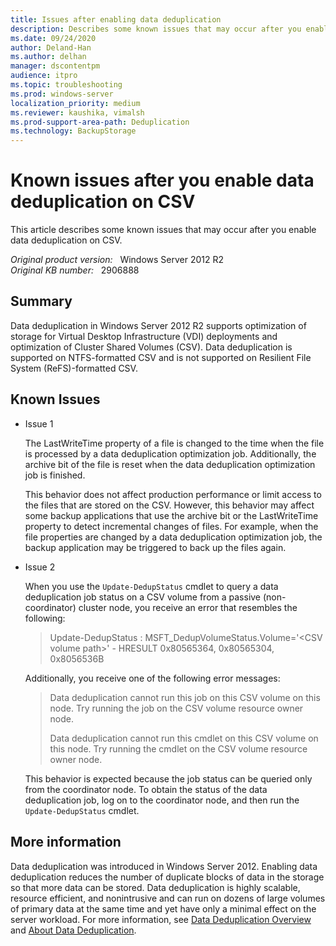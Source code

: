 ```yaml
---
title: Issues after enabling data deduplication
description: Describes some known issues that may occur after you enable data deduplication on Cluster Shared Volumes (CSV).
ms.date: 09/24/2020
author: Deland-Han 
ms.author: delhan
manager: dscontentpm
audience: itpro
ms.topic: troubleshooting
ms.prod: windows-server
localization_priority: medium
ms.reviewer: kaushika, vimalsh
ms.prod-support-area-path: Deduplication
ms.technology: BackupStorage
---
```

# Known issues after you enable data deduplication on CSV

This article describes some known issues that may occur after you enable data deduplication on CSV.

_Original product version:_ &nbsp; Windows Server 2012 R2  
_Original KB number:_ &nbsp; 2906888

## Summary

Data deduplication in Windows Server 2012 R2 supports optimization of storage for Virtual Desktop Infrastructure (VDI) deployments and optimization of Cluster Shared Volumes (CSV). Data deduplication is supported on NTFS-formatted CSV and is not supported on Resilient File System (ReFS)-formatted CSV.

## Known Issues

- Issue 1  

    The LastWriteTime  property of a file is changed to the time when the file is processed by a data deduplication optimization job. Additionally, the archive bit of the file is reset when the data deduplication optimization job is finished.

    This behavior does not affect production performance or limit access to the files that are stored on the CSV. However, this behavior may affect some backup applications that use the archive bit or the LastWriteTime property to detect incremental changes of files. For example, when the file properties are changed by a data deduplication optimization job, the backup application may be triggered to back up the files again.

- Issue 2

    When you use the `Update-DedupStatus` cmdlet to query a data deduplication job status on a CSV volume from a passive (non-coordinator) cluster node, you receive an error that resembles the following:

    > Update-DedupStatus : MSFT_DedupVolumeStatus.Volume='\<CSV volume path>' - HRESULT 0x80565364, 0x80565304, 0x8056536B

    Additionally, you receive one of the following error messages:

    > Data deduplication cannot run this job on this CSV volume on this node. Try running the job on the CSV volume resource owner node.
    >
    > Data deduplication cannot run this cmdlet on this CSV volume on this node. Try running the cmdlet on the CSV volume resource owner node.

    This behavior is expected because the job status can be queried only from the coordinator node. To obtain the status of the data deduplication job, log on to the coordinator node, and then run the `Update-DedupStatus` cmdlet.

## More information

Data deduplication was introduced in Windows Server 2012. Enabling data deduplication reduces the number of duplicate blocks of data in the storage so that more data can be stored. Data deduplication is highly scalable, resource efficient, and nonintrusive and can run on dozens of large volumes of primary data at the same time and yet have only a minimal effect on the server workload. For more information, see [Data Deduplication Overview](/previous-versions/windows/it-pro/windows-server-2012-R2-and-2012/hh831602(v=ws.11)) and [About Data Deduplication](/previous-versions/windows/desktop/dedup/about-data-deduplication).
